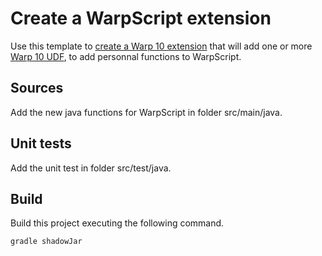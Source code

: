 # Create a WarpScript extension

Use this template to [create a Warp 10 extension](http://www.warp10.io/howto/create-a-warpscript-extension/) that will add one or more [Warp 10 UDF](http://www.warp10.io/howto/create-a-udf/), to add personnal functions to WarpScript.

## Sources

Add the new java functions for WarpScript in folder src/main/java.

## Unit tests

Add the unit test in folder src/test/java.

## Build

Build this project executing the following command.

```
gradle shadowJar
```


